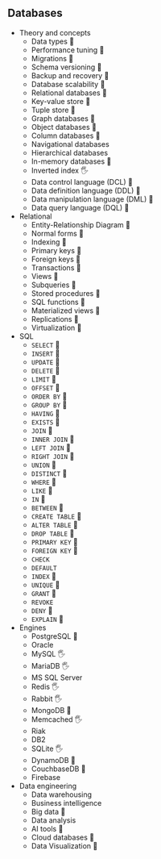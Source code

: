## Databases

- Theory and concepts
  - Data types 🙋
  - Performance tuning 🙋
  - Migrations 🙋
  - Schema versioning 🙋
  - Backup and recovery 🙋
  - Database scalability 🙋
  - Relational databases 🙋
  - Key-value store 🙋
  - Tuple store 🙋
  - Graph databases 🙋
  - Object databases 🙋
  - Column databases 🙋
  - Navigational databases
  - Hierarchical databases
  - In-memory databases 🙋
  - Inverted index 🖐️
  - Data control language (DCL) 🙋
  - Data definition language (DDL) 🙋
  - Data manipulation language (DML) 🙋
  - Data query language (DQL) 🙋
- Relational
  - Entity-Relationship Diagram 🙋
  - Normal forms 🙋
  - Indexing 🙋
  - Primary keys 🙋
  - Foreign keys 🙋
  - Transactions 🙋
  - Views 🙋
  - Subqueries 🙋
  - Stored procedures 🙋
  - SQL functions 🙋
  - Materialized views 🙋
  - Replications 🙋
  - Virtualization 🙋
- SQL
  - `SELECT` 🙋
  - `INSERT` 🙋
  - `UPDATE` 🙋
  - `DELETE` 🙋
  - `LIMIT` 🙋
  - `OFFSET` 🙋
  - `ORDER BY` 🙋
  - `GROUP BY` 🙋
  - `HAVING` 🙋
  - `EXISTS` 🙋
  - `JOIN` 🙋
  - `INNER JOIN` 🙋
  - `LEFT JOIN` 🙋
  - `RIGHT JOIN` 🙋
  - `UNION` 🙋
  - `DISTINCT` 🙋
  - `WHERE` 🙋
  - `LIKE` 🙋
  - `IN` 🙋
  - `BETWEEN` 🙋
  - `CREATE TABLE` 🙋
  - `ALTER TABLE` 🙋
  - `DROP TABLE` 🙋
  - `PRIMARY KEY` 🙋
  - `FOREIGN KEY` 🙋
  - `CHECK`
  - `DEFAULT`
  - `INDEX` 🙋
  - `UNIQUE` 🙋
  - `GRANT` 🙋
  - `REVOKE`
  - `DENY` 🙋
  - `EXPLAIN` 🙋
- Engines
  - PostgreSQL 🙋
  - Oracle
  - MySQL 🖐️
  - MariaDB 🖐️
  - MS SQL Server
  - Redis 🖐️
  - Rabbit 🖐️
  - MongoDB 🙋
  - Memcached 🖐️
  - Riak
  - DB2
  - SQLite 🖐️
  - DynamoDB 🙋
  - CouchbaseDB 🙋
  - Firebase
- Data engineering
  - Data warehousing
  - Business intelligence
  - Big data 🙋
  - Data analysis
  - AI tools 🙋
  - Cloud databases 🙋
  - Data Visualization 🙋
